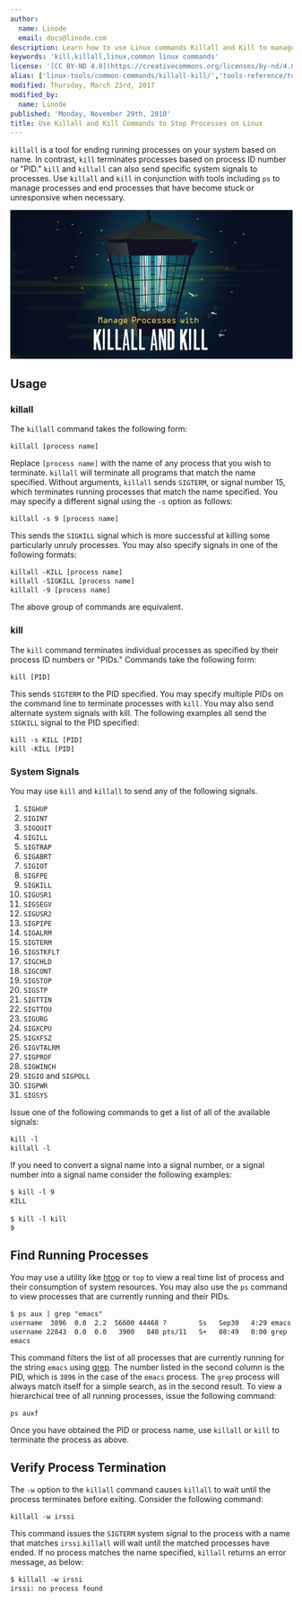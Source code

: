 ```yaml
---
author:
  name: Linode
  email: docs@linode.com
description: Learn how to use Linux commands Killall and Kill to manage and kill processes on Linux distributions in this simple tutorial.
keywords: 'kill,killall,linux,common linux commands'
license: '[CC BY-ND 4.0](https://creativecommons.org/licenses/by-nd/4.0)'
alias: ['linux-tools/common-commands/killall-kill/','tools-reference/tools/manage-processes-with-killall-and-kill/']
modified: Thursday, March 23rd, 2017
modified_by:
  name: Linode
published: 'Monday, November 29th, 2010'
title: Use Killall and Kill Commands to Stop Processes on Linux
---
```


`killall` is a tool for ending running processes on your system based on name. In contrast, `kill` terminates processes based on process ID number or "PID." `kill` and `killall` can also send specific system signals to processes. Use `killall` and `kill` in conjunction with tools including `ps` to manage processes and end processes that have become stuck or unresponsive when necessary.

![Manage Processes with killall and kill](/content/assets/manage_processes_with_killall_and_kill.png "Manage Processes with killall and kill")

## Usage

### killall

The `killall` command takes the following form:

    killall [process name]

Replace `[process name]` with the name of any process that you wish to terminate. `killall` will terminate all programs that match the name specified. Without arguments, `killall` sends `SIGTERM`, or signal number 15, which terminates running processes that match the name specified. You may specify a different signal using the `-s` option as follows:

    killall -s 9 [process name]

This sends the `SIGKILL` signal which is more successful at killing some particularly unruly processes. You may also specify signals in one of the following formats:

    killall -KILL [process name]
    killall -SIGKILL [process name]
    killall -9 [process name]

The above group of commands are equivalent.

### kill

The `kill` command terminates individual processes as specified by their process ID numbers or "PIDs." Commands take the following form:

    kill [PID]

This sends `SIGTERM` to the PID specified. You may specify multiple PIDs on the command line to terminate processes with `kill`. You may also send alternate system signals with kill. The following examples all send the `SIGKILL` signal to the PID specified:

    kill -s KILL [PID]
    kill -KILL [PID]

### System Signals

You may use `kill` and `killall` to send any of the following signals.

1.  `SIGHUP`
2.  `SIGINT`
3.  `SIGQUIT`
4.  `SIGILL`
5.  `SIGTRAP`
6.  `SIGABRT`
7.  `SIGIOT`
8.  `SIGFPE`
9.  `SIGKILL`
10. `SIGUSR1`
11. `SIGSEGV`
12. `SIGUSR2`
13. `SIGPIPE`
14. `SIGALRM`
15. `SIGTERM`
16. `SIGSTKFLT`
17. `SIGCHLD`
18. `SIGCONT`
19. `SIGSTOP`
20. `SIGSTP`
21. `SIGTTIN`
22. `SIGTTOU`
23. `SIGURG`
24. `SIGXCPU`
25. `SIGXFSZ`
26. `SIGVTALRM`
27. `SIGPROF`
28. `SIGWINCH`
29. `SIGIO` and `SIGPOLL`
30. `SIGPWR`
31. `SIGSYS`

Issue one of the following commands to get a list of all of the available signals:

    kill -l
    killall -l

If you need to convert a signal name into a signal number, or a signal number into a signal name consider the following examples:

    $ kill -l 9
    KILL

    $ kill -l kill
    9

## Find Running Processes

You may use a utility like [htop](/content/tools-reference/linux-system-administration-basics/#monitor-processes-memory-and-cpu-usage-with-htop) or `top` to view a real time list of process and their consumption of system resources. You may also use the `ps` command to view processes that are currently running and their PIDs.

    $ ps aux | grep "emacs"
    username  3896  0.0  2.2  56600 44468 ?        Ss   Sep30   4:29 emacs
    username 22843  0.0  0.0   3900   840 pts/11   S+   08:49   0:00 grep emacs

This command filters the list of all processes that are currently running for the string `emacs` using [grep](/content/tools-reference/search-and-filter-text-with-grep). The number listed in the second column is the PID, which is `3896` in the case of the `emacs` process. The `grep` process will always match itself for a simple search, as in the second result. To view a hierarchical tree of all running processes, issue the following command:

    ps auxf

Once you have obtained the PID or process name, use `killall` or `kill` to terminate the process as above.

## Verify Process Termination

The `-w` option to the `killall` command causes `killall` to wait until the process terminates before exiting. Consider the following command:

    killall -w irssi

This command issues the `SIGTERM` system signal to the process with a name that matches `irssi`.`killall` will wait until the matched processes have ended. If no process matches the name specified, `killall` returns an error message, as below:

    $ killall -w irssi
    irssi: no process found
